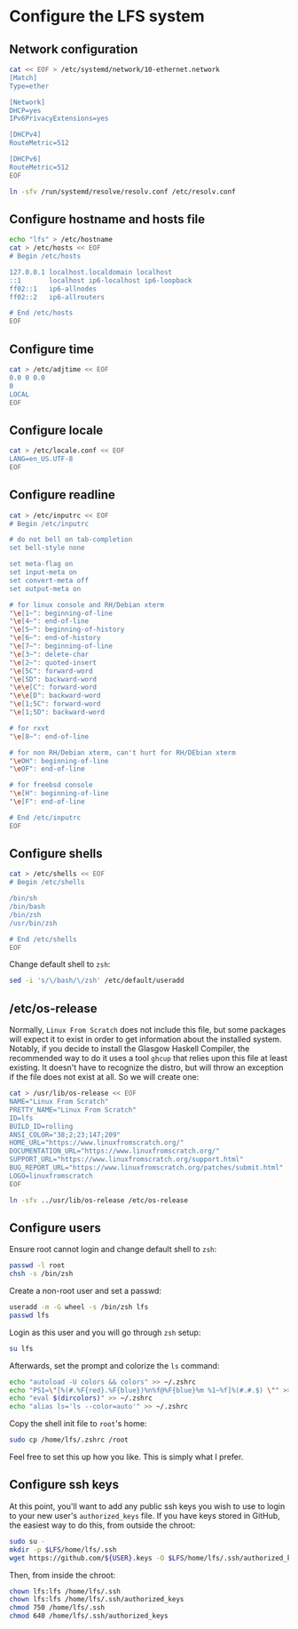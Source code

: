 # Configure the LFS system

## Network configuration

```sh
cat << EOF > /etc/systemd/network/10-ethernet.network
[Match]
Type=ether

[Network]
DHCP=yes
IPv6PrivacyExtensions=yes

[DHCPv4]
RouteMetric=512

[DHCPv6]
RouteMetric=512
EOF

ln -sfv /run/systemd/resolve/resolv.conf /etc/resolv.conf
```

## Configure hostname and hosts file

```sh
echo "lfs" > /etc/hostname
cat > /etc/hosts << EOF
# Begin /etc/hosts

127.0.0.1 localhost.localdomain localhost
::1       localhost ip6-localhost ip6-loopback
ff02::1   ip6-allnodes
ff02::2   ip6-allrouters

# End /etc/hosts
EOF
```

## Configure time

```sh
cat > /etc/adjtime << EOF
0.0 0 0.0
0
LOCAL
EOF
```

## Configure locale

```sh
cat > /etc/locale.conf << EOF
LANG=en_US.UTF-8
EOF
```

## Configure readline

```sh
cat > /etc/inputrc << EOF
# Begin /etc/inputrc

# do not bell on tab-completion
set bell-style none

set meta-flag on
set input-meta on
set convert-meta off
set output-meta on

# for linux console and RH/Debian xterm
"\e[1~": beginning-of-line
"\e[4~": end-of-line
"\e[5~": beginning-of-history
"\e[6~": end-of-history
"\e[7~": beginning-of-line
"\e[3~": delete-char
"\e[2~": quoted-insert
"\e[5C": forward-word
"\e[5D": backward-word
"\e\e[C": forward-word
"\e\e[D": backward-word
"\e[1;5C": forward-word
"\e[1;5D": backward-word

# for rxvt
"\e[8~": end-of-line

# for non RH/Debian xterm, can't hurt for RH/DEbian xterm
"\eOH": beginning-of-line
"\eOF": end-of-line

# for freebsd console
"\e[H": beginning-of-line
"\e[F": end-of-line

# End /etc/inputrc
EOF
```

## Configure shells

```sh
cat > /etc/shells << EOF
# Begin /etc/shells

/bin/sh
/bin/bash
/bin/zsh
/usr/bin/zsh

# End /etc/shells
EOF
```

Change default shell to `zsh`:

```sh
sed -i 's/\/bash/\/zsh' /etc/default/useradd
```

## /etc/os-release

Normally, `Linux From Scratch` does not include this file, but some packages will expect it to exist in order to get information about the installed system. Notably, if you decide to install the Glasgow Haskell Compiler, the recommended way to do it uses a tool `ghcup` that relies upon this file at least existing. It doesn't have to recognize the distro, but will throw an exception if the file does not exist at all. So we will create one:

```sh
cat > /usr/lib/os-release << EOF
NAME="Linux From Scratch"
PRETTY_NAME="Linux From Scratch"
ID=lfs
BUILD_ID=rolling
ANSI_COLOR="38;2;23;147;209"
HOME_URL="https://www.linuxfromscratch.org/"
DOCUMENTATION_URL="https://www.linuxfromscratch.org/"
SUPPORT_URL="https://www.linuxfromscratch.org/support.html"
BUG_REPORT_URL="https://www.linuxfromscratch.org/patches/submit.html"
LOGO=linuxfromscratch
EOF

ln -sfv ../usr/lib/os-release /etc/os-release
```

## Configure users

Ensure root cannot login and change default shell to `zsh`:

```sh
passwd -l root
chsh -s /bin/zsh
```

Create a non-root user and set a passwd:

```sh
useradd -m -G wheel -s /bin/zsh lfs
passwd lfs
```

Login as this user and you will go through `zsh` setup:

```sh
su lfs
```

Afterwards, set the prompt and colorize the `ls` command:

```sh
echo "autoload -U colors && colors" >> ~/.zshrc
echo "PS1=\"[%(#.%F{red}.%F{blue})%n%f@%F{blue}%m %1~%f]%(#.#.$) \"" >> ~/.zshrc
echo "eval $(dircolors)" >> ~/.zshrc
echo "alias ls='ls --color=auto'" >> ~/.zshrc
```

Copy the shell init file to `root`'s home:

```sh
sudo cp /home/lfs/.zshrc /root
```

Feel free to set this up how you like. This is simply what I prefer.

## Configure ssh keys

At this point, you'll want to add any public ssh keys you wish to use to login to your new user's `authorized_keys` file. If you have keys stored in GitHub, the easiest way to do this, from outside the chroot:

```sh
sudo su -
mkdir -p $LFS/home/lfs/.ssh
wget https://github.com/${USER}.keys -O $LFS/home/lfs/.ssh/authorized_keys
```

Then, from inside the chroot:

```sh
chown lfs:lfs /home/lfs/.ssh
chown lfs:lfs /home/lfs/.ssh/authorized_keys
chmod 750 /home/lfs/.ssh
chmod 640 /home/lfs/.ssh/authorized_keys
```